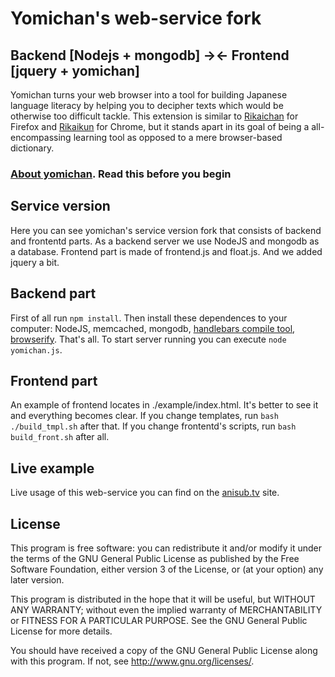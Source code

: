 # Yomichan's web-service fork #
## Backend [Nodejs + mongodb] -><- Frontend [jquery + yomichan] ##

Yomichan turns your web browser into a tool for building Japanese language literacy by helping you to decipher texts
which would be otherwise too difficult tackle. This extension is similar to
[Rikaichan](https://addons.mozilla.org/en-US/firefox/addon/rikaichan/) for Firefox and
[Rikaikun](https://chrome.google.com/webstore/detail/rikaikun/jipdnfibhldikgcjhfnomkfpcebammhp?hl=en) for Chrome, but it
stands apart in its goal of being a all-encompassing learning tool as opposed to a mere browser-based dictionary.

### [About yomichan](https://github.com/FooSoft/yomichan#readme). Read this before you begin ###

## Service version ##

Here you can see yomichan's service version fork that consists of backend and frontentd parts. As a backend server we use NodeJS and mongodb as a database. Frontend part is made of frontend.js and float.js. And we added jquery a bit.

## Backend part ##

First of all run `npm install`. Then install these dependences to your computer: NodeJS, memcached, mongodb, [handlebars compile tool](http://handlebarsjs.com/precompilation.html), [browserify](http://browserify.org/). That's all. To start server running you can execute `node yomichan.js`.

## Frontend part ##

An example of frontend locates in ./example/index.html. It's better to see it and everything becomes clear. If you change templates, run `bash ./build_tmpl.sh` after that. If you change frontentd's scripts, run `bash build_front.sh` after all.

## Live example ##

Live usage of this web-service you can find on the [anisub.tv](http://anisub.tv/) site. 

## License ##

This program is free software: you can redistribute it and/or modify
it under the terms of the GNU General Public License as published by
the Free Software Foundation, either version 3 of the License, or
(at your option) any later version.

This program is distributed in the hope that it will be useful,
but WITHOUT ANY WARRANTY; without even the implied warranty of
MERCHANTABILITY or FITNESS FOR A PARTICULAR PURPOSE.  See the
GNU General Public License for more details.

You should have received a copy of the GNU General Public License
along with this program.  If not, see <http://www.gnu.org/licenses/>.
